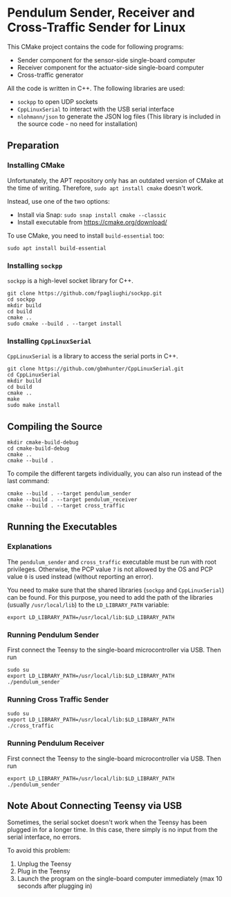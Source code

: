 # Pendulum Sender, Receiver and Cross-Traffic Sender for Linux
This CMake project contains the code for following programs:
- Sender component for the sensor-side single-board computer
- Receiver component for the actuator-side single-board computer
- Cross-traffic generator

All the code is written in C++. The following libraries are used:
- `sockpp` to open UDP sockets
- `CppLinuxSerial` to interact with the USB serial interface
- `nlohmann/json` to generate the JSON log files (This library is included in the source code - no need for installation)

## Preparation
### Installing CMake
Unfortunately, the APT repository only has an outdated version of CMake at the time of writing. Therefore, `sudo apt install cmake` doesn't work.

Instead, use one of the two options:
- Install via Snap:  `sudo snap install cmake --classic`
- Install executable from https://cmake.org/download/

To use CMake, you need to install `build-essential` too:
```
sudo apt install build-essential
```

### Installing `sockpp`
`sockpp` is a high-level socket library for C++.

```
git clone https://github.com/fpagliughi/sockpp.git
cd sockpp
mkdir build
cd build
cmake ..
sudo cmake --build . --target install
```

### Installing `CppLinuxSerial`
`CppLinuxSerial` is a library to access the serial ports in C++.

```
git clone https://github.com/gbmhunter/CppLinuxSerial.git
cd CppLinuxSerial
mkdir build
cd build
cmake ..
make
sudo make install
```

## Compiling the Source
```
mkdir cmake-build-debug
cd cmake-build-debug
cmake ..
cmake --build .
```

To compile the different targets individually, you can also run instead of the last command:
```
cmake --build . --target pendulum_sender
cmake --build . --target pendulum_receiver
cmake --build . --target cross_traffic
```

## Running the Executables
### Explanations
The `pendulum_sender` and `cross_traffic` executable must be run with root privileges. Otherwise, the PCP value `7` is not allowed by the OS and PCP value `0` is used instead (without reporting an error).

You need to make sure that the shared libraries (`sockpp` and `CppLinuxSerial`) can be found. For this purpose, you need to add the path of the libraries (usually `/usr/local/lib`) to the `LD_LIBRARY_PATH` variable:
```
export LD_LIBRARY_PATH=/usr/local/lib:$LD_LIBRARY_PATH
```

### Running Pendulum Sender
First connect the Teensy to the single-board microcontroller via USB. Then run
```
sudo su
export LD_LIBRARY_PATH=/usr/local/lib:$LD_LIBRARY_PATH
./pendulum_sender
```

### Running Cross Traffic Sender
```
sudo su
export LD_LIBRARY_PATH=/usr/local/lib:$LD_LIBRARY_PATH
./cross_traffic
```

### Running Pendulum Receiver
First connect the Teensy to the single-board microcontroller via USB. Then run
```
export LD_LIBRARY_PATH=/usr/local/lib:$LD_LIBRARY_PATH
./pendulum_sender
```


## Note About Connecting Teensy via USB
Sometimes, the serial socket doesn't work when the Teensy has been plugged in for a longer time.
In this case, there simply is no input from the serial interface, no errors.

To avoid this problem:
1. Unplug the Teensy
2. Plug in the Teensy
3. Launch the program on the single-board computer immediately (max 10 seconds after plugging in)

